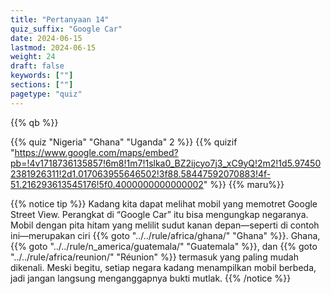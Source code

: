 ```yaml
---
title: "Pertanyaan 14"
quiz_suffix: "Google Car"
date: 2024-06-15
lastmod: 2024-06-15
weight: 24
draft: false
keywords: [""]
sections: [""]
pagetype: "quiz"
---
```


{{% qb %}}

{{% quiz "Nigeria" "Ghana" "Uganda" 2 %}}
{{% quizif "https://www.google.com/maps/embed?pb=!4v1718736135857!6m8!1m7!1slka0_BZ2ijcyo7j3_xC9yQ!2m2!1d5.974502381926311!2d1.017063955646502!3f88.58447592070883!4f-51.216293613545176!5f0.4000000000000002" %}}
{{% maru%}}

<div class="googlemap-if ansarea transparent-area">
{{% notice tip %}}
Kadang kita dapat melihat mobil yang memotret Google Street View. Perangkat di “Google Car” itu bisa mengungkap negaranya. Mobil dengan pita hitam yang melilit sudut kanan depan—seperti di contoh ini—merupakan ciri {{% goto "../../rule/africa/ghana/" "Ghana" %}}. Ghana, {{% goto "../../rule/n_america/guatemala/" "Guatemala" %}}, dan {{% goto "../../rule/africa/reunion/" "Réunion" %}} termasuk yang paling mudah dikenali. Meski begitu, setiap negara kadang menampilkan mobil berbeda, jadi jangan langsung menganggapnya bukti mutlak.
{{% /notice %}}
</div>
